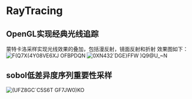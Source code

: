 # RayTracing
## OpenGL实现经典光线追踪
蒙特卡洛采样实现光线效果的叠加，包括漫反射，镜面反射和折射
效果图如下：
![F(Q7X(4Y08VE6XJ OFBPDQN](https://user-images.githubusercontent.com/86156654/197746140-4a5b5c61-4a10-4ccc-b99b-ccc1a889366b.png)
![0XN432`DGE}FFW )Q9@U_~N](https://user-images.githubusercontent.com/86156654/197753655-0f2885d4-b607-4e26-8f0d-d898bc954c28.png)

## sobol低差异度序列重要性采样
![(UFZ8GC`C5S6T GF7JW0)KO](https://user-images.githubusercontent.com/86156654/202340393-f8b8339c-b3c4-4e6d-a2b8-cd5d32e658d3.png)


